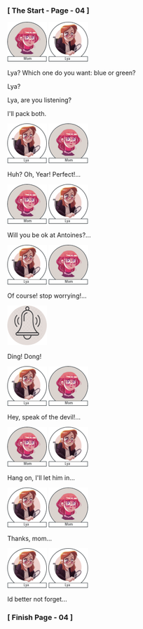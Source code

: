 ### 					     [ The Start - Page - 04 ]

![](images/Mom.png)  ![](images/Lya-01.png)

Lya? Which one do you want: blue or green?

Lya?

Lya, are you listening?

I'll pack both.

![](images/Lya-01.png)  ![](images/Mom.png) 

Huh? Oh, Year! Perfect!...

 ![](images/Mom.png)  ![](images/Lya-01.png)

Will you be ok at Antoines?...

![](images/Lya-01.png)   ![](images/Mom.png)

Of course! stop worrying!...

![](images/dingdong-90x90.png)

 Ding! Dong!  

![](images/Lya-01.png)   ![](images/Mom.png)

Hey, speak of the devil!...

![](images/Mom.png)  ![](images/Lya-01.png) 

Hang on, I'll let him in...

![](images/Lya-01.png)  ![](images/Mom.png) 

Thanks, mom...

![](images/Lya-01.png)  ![](images/Lya-01.png) 

Id better not forget...


###			             [ Finish Page - 04 ]



